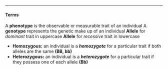 ***
#### Terms
A **phenotype** is the observable or measurable trait of an individual
A **genotype** represents the genetic make up of an individual
**Allele** for _dominant_ trait in uppercase
**Allele** for _recessive_ trait in lowercase
- **Homozygous:** an individual is a **_homozygote_** for a particular trait if both alleles are the same **(BB, bb)**
- **Heterozygous:** an individual is a **_heterozygote_** for a particular trait if they possess one of each allele **(Bb)**